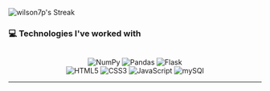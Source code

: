 ![wilson7p's Streak](https://github-readme-streak-stats.herokuapp.com/?user=wilson7p&theme=midnight-purple&hide_border=true)
### 💻 Technologies I've worked with
<div align="center">
  <br>
    <img alt="NumPy" src="https://img.shields.io/badge/Numpy-777BB4?style=for-the-badge&logo=numpy&logoColor=white" />
    <img alt="Pandas" src="https://img.shields.io/badge/Pandas-2C2D72?style=for-the-badge&logo=pandas&logoColor=white" />
    <img alt="Flask" src="https://img.shields.io/badge/Flask-000000?style=for-the-badge&logo=flask&logoColor=white" />
  <br>
    <img alt="HTML5" src="https://img.shields.io/badge/HTML5-E34F26?style=for-the-badge&logo=html5&logoColor=white" />
    <img alt="CSS3" src="https://img.shields.io/badge/CSS3-1572B6?style=for-the-badge&logo=css3&logoColor=white" />
    <img alt="JavaScript" src="https://img.shields.io/badge/JavaScript-323330?style=for-the-badge&logo=javascript&logoColor=F7DF1E" />
    <img alt="mySQl" src="https://img.shields.io/badge/MySQL-4375cc?&style=for-the-badge&logo=mysql&logoColor=white" />


</div>

<hr>
